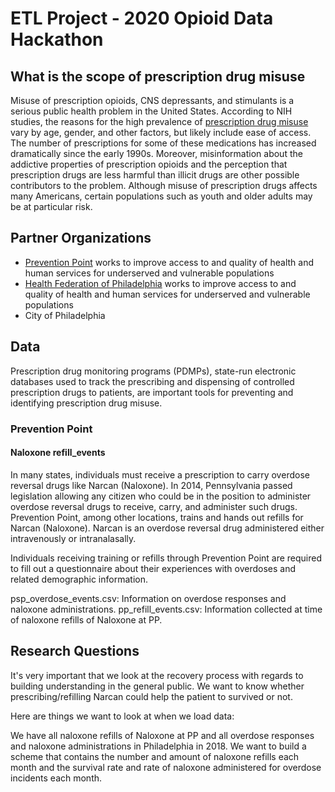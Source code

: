 # ETL Project - 2020 Opioid Data Hackathon

## What is the scope of prescription drug misuse

Misuse of prescription opioids, CNS depressants, and stimulants is a serious public health problem in the United States. According to NIH studies, the reasons for the high prevalence of [prescription drug misuse](https://www.drugabuse.gov/publications/research-reports/misuse-prescription-drugs/what-scope-prescription-drug-misuse) vary by age, gender, and other factors, but likely include ease of access. The number of prescriptions for some of these medications has increased dramatically since the early 1990s. Moreover, misinformation about the addictive properties of prescription opioids and the perception that prescription drugs are less harmful than illicit drugs are other possible contributors to the problem. Although misuse of prescription drugs affects many Americans, certain populations such as youth and older adults may be at particular risk.

## Partner Organizations

- [Prevention Point](http://www.ppponline.org) works to improve access to and quality of health and human services for underserved and vulnerable populations
- [Health Federation of Philadelphia](http://www.healthfederation.org) works to improve access to and quality of health and human services for underserved and vulnerable populations
- City of Philadelphia

## Data

Prescription drug monitoring programs (PDMPs), state-run electronic databases used to track the prescribing and dispensing of controlled prescription drugs to patients, are important tools for preventing and identifying prescription drug misuse.

### Prevention Point

#### Naloxone refill_events
In many states, individuals must receive a prescription to carry overdose reversal drugs like Narcan (Naloxone). In 2014, Pennsylvania passed legislation allowing any citizen who could be in the position to administer overdose reversal drugs to receive, carry, and administer such drugs. Prevention Point, among other locations, trains and hands out refills for Narcan (Naloxone).  Narcan is an overdose reversal drug administered either intravenously or intranalasally. 

Individuals receiving training or refills through Prevention Point are required to fill out a questionnaire about their experiences with overdoses and related demographic information.

psp_overdose_events.csv: Information on overdose responses and naloxone administrations.
pp_refill_events.csv: Information collected at time of naloxone refills of Naloxone at PP.

## Research Questions

It's very important that we look at the recovery process with regards to building understanding in the general public. We want to know whether prescribing/refilling Narcan could help the patient to survived or not.

Here are things we want to look at when we load data:

We have all naloxone refills of Naloxone at PP and all overdose responses and naloxone administrations in Philadelphia in 2018. We want to build a scheme that contains the number and amount of naloxone refills each month and the survival rate and rate of naloxone administered for overdose incidents each month.
